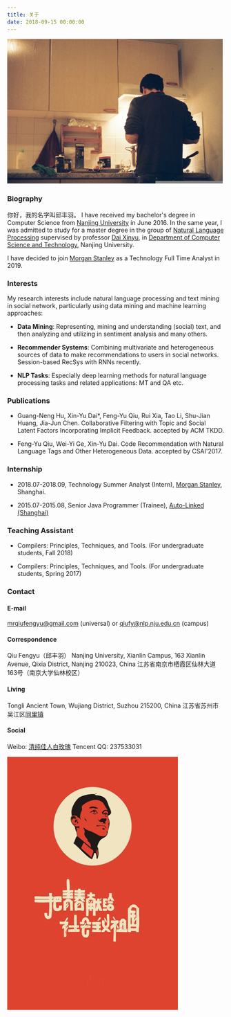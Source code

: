 ```yaml
---
title: 关于
date: 2018-09-15 00:00:00
---
```



![Header](index/header.jpg)

### Biography
你好，我的名字叫邱丰羽。
I have received my bachelor's degree in Computer Science from [Nanjing University](http://www.nju.edu.cn) in June 2016. In the same year, I was admitted to study for a master degree in the group of [Natural Language Processing](http://nlp.nju.edu.cn) supervised by professor [Dai Xinyu](http://cs.nju.edu.cn/daixinyu), in [Department of Computer Science and Technology](http://cs.nju.edu.cn), Nanjing University.

I have decided to join [Morgan Stanley](http://www.morganstanley.com/) as a Technology Full Time Analyst in 2019.

### Interests
My research interests include natural language processing and text mining in social network, particularly using data mining and machine learning approaches:

* **Data Mining**: Representing, mining and understanding (social) text, and then analyzing and utilizing in sentiment analysis and many others.

* **Recommender Systems**: Combining multivariate and heterogeneous sources of data to make recommendations to users in social networks. Session-based RecSys with RNNs recently. 

* **NLP Tasks**: Especially deep learning methods for natural language processing tasks and related applications: MT and QA etc.

### Publications
* Guang-Neng Hu, Xin-Yu Dai*, Feng-Yu Qiu, Rui Xia, Tao Li, Shu-Jian Huang, Jia-Jun Chen. Collaborative Filtering with Topic and Social Latent Factors Incorporating Implicit Feedback. accepted by ACM TKDD.

* Feng-Yu Qiu, Wei-Yi Ge, Xin-Yu Dai. Code Recommendation with Natural Language Tags and Other Heterogeneous Data. accepted by CSAI'2017.

### Internship
* 2018.07-2018.09, Technology Summer Analyst (Intern), [Morgan Stanley](http://www.morganstanley.com/), Shanghai.

* 2015.07-2015.08, Senior Java Programmer (Trainee), [Auto-Linked (Shanghai)](http://www.auto-linked.cn/)

### Teaching Assistant
* Compilers: Principles, Techniques, and Tools. (For undergraduate students, Fall 2018)

* Compilers: Principles, Techniques, and Tools. (For undergraduate students, Spring 2017)


### Contact
#### E-mail
<a href="mailto:mrqiufengyu@gmail.com">mrqiufengyu@gmail.com</a> (universal) or <a href="mailto:qiufy@nlp.nju.edu.cn">qiufy@nlp.nju.edu.cn</a> (campus)
#### Correspondence
Qiu Fengyu（邱丰羽）
Nanjing University, Xianlin Campus, 163 Xianlin Avenue, Qixia District, Nanjing 210023, China
江苏省南京市栖霞区仙林大道163号（南京大学仙林校区）
#### Living
Tongli Ancient Town, Wujiang District, Suzhou 215200, China
江苏省苏州市吴江区[同里镇](http://baike.baidu.com/item/%E5%90%8C%E9%87%8C%E9%95%87/5401782)
#### Social
Weibo: <a href="http://weibo.com/237533031/home" target="_blank">清纯佳人白玫瑰</a>
Tencent QQ: 237533031

![Ending](index/ending.jpg)
